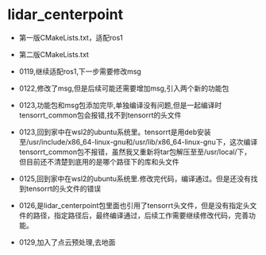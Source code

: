 # lidar_centerpoint


- 第一版CMakeLists.txt，适配ros1


- 第二版CMakeLists.txt


- 0119,继续适配ros1,下一步需要修改msg


- 0122,修改了msg,但是后续可能还需要增加msg,引入两个新的功能包


- 0123,功能包和msg包添加完毕,单独编译没有问题,但是一起编译时tensorrt_common包会报错,找不到tensorrt的头文件

- 0123,回到家中在wsl2的ubuntu系统里。tensorrt是用deb安装至/usr/include/x86_64-linux-gnu和/usr/lib/x86_64-linux-gnu下，这次编译tensorrt_common包不报错，虽然我又重新将tar包解压至至/usr/local/下，但目前还不清楚到底用的是哪个路径下的库和头文件

- 0125,回到家中在wsl2的ubuntu系统里.修改完代码，编译通过。但是还没有找到tensorrt的头文件的错误

- 0126,是lidar_centerpoint包里面也引用了tensorrt头文件，但是没有指定头文件的路径，指定路径后，最终编译通过，后续工作需要继续修改代码，完善功能。

- 0129,加入了点云预处理,去地面
